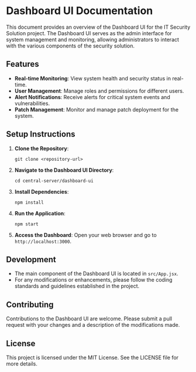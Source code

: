 # Dashboard UI Documentation

This document provides an overview of the Dashboard UI for the IT Security Solution project. The Dashboard UI serves as the admin interface for system management and monitoring, allowing administrators to interact with the various components of the security solution.

## Features

- **Real-time Monitoring**: View system health and security status in real-time.
- **User Management**: Manage roles and permissions for different users.
- **Alert Notifications**: Receive alerts for critical system events and vulnerabilities.
- **Patch Management**: Monitor and manage patch deployment for the system.

## Setup Instructions

1. **Clone the Repository**: 
   ```
   git clone <repository-url>
   ```

2. **Navigate to the Dashboard UI Directory**:
   ```
   cd central-server/dashboard-ui
   ```

3. **Install Dependencies**:
   ```
   npm install
   ```

4. **Run the Application**:
   ```
   npm start
   ```

5. **Access the Dashboard**: Open your web browser and go to `http://localhost:3000`.

## Development

- The main component of the Dashboard UI is located in `src/App.jsx`.
- For any modifications or enhancements, please follow the coding standards and guidelines established in the project.

## Contributing

Contributions to the Dashboard UI are welcome. Please submit a pull request with your changes and a description of the modifications made.

## License

This project is licensed under the MIT License. See the LICENSE file for more details.